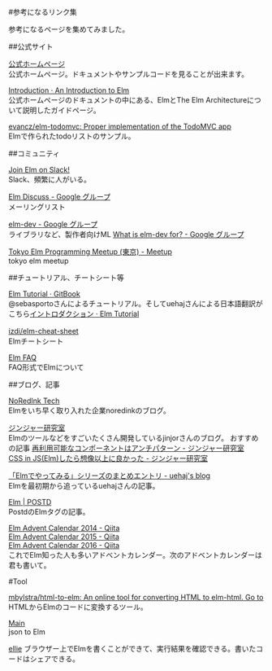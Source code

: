 #参考になるリンク集

参考になるページを集めてみました。

##公式サイト

[公式ホームページ](http://elm-lang.org/)  
公式ホームページ。ドキュメントやサンプルコードを見ることが出来ます。

[Introduction · An Introduction to Elm](http://guide.elm-lang.org/)  
公式ホームページのドキュメントの中にある、ElmとThe Elm Architectureについて説明したガイドページ。

[evancz/elm-todomvc: Proper implementation of the TodoMVC app](https://github.com/evancz/elm-todomvc)  
Elmで作られたtodoリストのサンプル。

##コミュニティ

[Join Elm on Slack!](http://elmlang.herokuapp.com/)  
Slack、頻繁に人がいる。

[Elm Discuss - Google グループ](https://groups.google.com/forum/?fromgroups#!forum/elm-discuss)  
メーリングリスト

[elm-dev - Google グループ](https://groups.google.com/forum/#!forum/elm-dev)  
ライブラリなど、製作者向けML [What is elm-dev for? - Google グループ](https://groups.google.com/forum/#!msg/elm-dev/oZ3xW_nMPNo/0y8j-N8HCQAJ)


[Tokyo Elm Programming Meetup (東京) - Meetup](http://www.meetup.com/ja-JP/Tokyo-Elm-Programming-Meetup/)  
tokyo elm meetup



##チュートリアル、チートシート等

[Elm Tutorial · GitBook](https://www.gitbook.com/book/sporto/elm-tutorial/details)  
\@sebasportoさんによるチュートリアル。そしてuehajさんによる日本語翻訳がこちら[イントロダクション · Elm Tutorial](https://www.elm-tutorial.org/jp/)

[izdi/elm-cheat-sheet](https://github.com/izdi/elm-cheat-sheet)　   
Elmチートシート

[Elm FAQ](http://faq.elm-community.org/)  
FAQ形式でElmについて

##ブログ、記事

[NoRedInk Tech](http://tech.noredink.com/)  
Elmをいち早く取り入れた企業noredinkのブログ。

[ジンジャー研究室](http://jinjor-labo.hatenablog.com/)  
Elmのツールなどをすごいたくさん開発しているjinjorさんのブログ。
おすすめの記事
[再利用可能なコンポーネントはアンチパターン - ジンジャー研究室](http://jinjor-labo.hatenablog.com/entry/2016/08/03/031107)  
[CSS in JS(Elm)したら想像以上に良かった - ジンジャー研究室](http://jinjor-labo.hatenablog.com/entry/2016/05/30/165816)  

[「Elmでやってみる」シリーズのまとめエントリ - uehaj's blog](http://uehaj.hatenablog.com/entry/2015/01/08/234207)  
Elmを最初期から追っているuehajさんの記事。

[Elm | POSTD](http://postd.cc/tag/elm/)  
PostdのElmタグの記事。

[Elm Advent Calendar 2014 - Qiita](http://qiita.com/advent-calendar/2014/elm)  
[Elm Advent Calendar 2015 - Qiita](http://qiita.com/advent-calendar/2015/elm)  
[Elm Advent Calendar 2016 - Qiita](http://qiita.com/advent-calendar/2016/elm)  
これでElm知った人も多いアドベントカレンダー。次のアドベントカレンダーは君も書いて。

#Tool

[mbylstra/html-to-elm: An online tool for converting HTML to elm-html. Go to](https://github.com/mbylstra/html-to-elm)  
HTMLからElmのコードに変換するツール。

[Main](http://noredink.github.io/json-to-elm/)  
json to Elm

[ellie](https://ellie-app.com/new)
ブラウザー上でElmを書くことができて、実行結果を確認できる。書いたコードはシェアできる。

